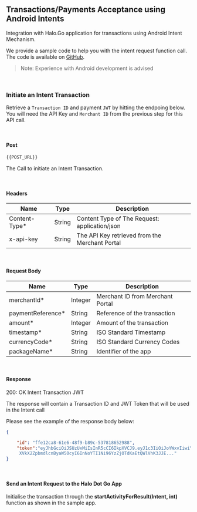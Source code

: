 
## Transactions/Payments Acceptance using Android Intents

Integration with Halo.Go application for transactions using Android Intent Mechanism.

We provide a sample code to help you with the intent request function call. The code is available on <a href="https://github.com/" target="_blank" >GitHub</a>.

>   Note: Experience with Android development is advised

<br/>

### Initiate an Intent Transaction

Retrieve a ```Transaction ID``` and payment ```JWT``` by hitting the endpoing below. You will need the API Key and ```Merchant
ID``` from the previous step for this API call.

<br/>

#### Post

```bash
{{POST_URL}}
```

The Call to initiate an Intent Transaction.

<br/>

#### Headers

| Name |Type | Description |
| ----------- | ----------- |-------------|
| Content-Type* | String | Content Type of The Request: application/json|
| x-api-key| String | The API Key retrieved from the Merchant Portal|

<br/>

#### Request Body

| Name |Type | Description |
| ----------- | ----------- |-------------|
| merchantId* | Integer | Merchant ID from Merchant Portal|
| paymentReference*| String | Reference of the transaction|
| amount* |Integer | Amount of the transaction|
| timestamp* | String | ISO Standard Timestamp |
| currencyCode* | String | ISO Standard Currency Codes |
| packageName* | String | Identifier of the app |

<br/>

#### Response

200: OK Intent Transaction JWT

The response will contain a Transaction ID and JWT Token that will be used in the Intent call

Please see the example of the response body below:

```json
{

    "id": "ffe12ca8-61e6-48f9-b89c-537818652988",
    "token":"eyJhbGciOiJSUzUxMiIsInR5cCI6IkpXVCJ9.eyJ1c3IiOiJoYWxvIiwiY
     XVkX2ZpbmdlcnByaW50cyI6InNoYTI1Ni96YzZjOTdKaEtQWlVhK3JJE..."
}
```
<br/>

#### Send an Intent Request to the Halo Dot Go App

Initialise the transaction through the **startActivityForResult(Intent, int)** function as shown in the sample app.
